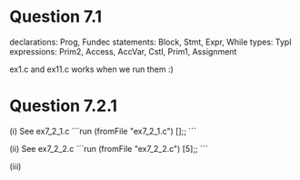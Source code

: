 # Question 7.1 
declarations: Prog, Fundec 
statements: Block, Stmt, Expr, While
types: TypI
expressions: Prim2, Access, AccVar, CstI, Prim1, Assignment 

ex1.c and ex11.c works when we run them :) 

# Question 7.2.1
(i)
See ex7_2_1.c
´´´run (fromFile "ex7_2_1.c") [];;  ´´´

(ii)
See ex7_2_2.c
´´´run (fromFile "ex7_2_2.c") [5];; ´´´

(iii)


